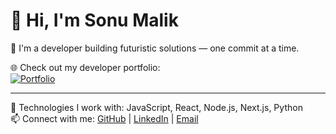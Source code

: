 # 👋 Hi, I'm Sonu Malik

🚀 I'm a developer building futuristic solutions — one commit at a time.

🌐 Check out my developer portfolio:  
[![Portfolio](https://img.shields.io/badge/View_Portfolio-blue?style=for-the-badge)](https://smalik2811.github.io/portfolio)

---

🔧 Technologies I work with: JavaScript, React, Node.js, Next.js, Python  
📫 Connect with me: [GitHub](https://github.com/smalik2811) | [LinkedIn](https://www.linkedin.com/in/sonu-malik-0x6869/) | [Email](mailto:smalik2811@gmail.com)
